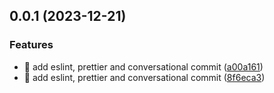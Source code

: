 ## 0.0.1 (2023-12-21)


### Features

* :art: add eslint, prettier and conversational commit ([a00a161](https://github.com/Victor1890/portfolio-v-pro/commit/a00a161301c011d39eaf4c98c7f6eaf81da45abd))
* :art: add eslint, prettier and conversational commit ([8f6eca3](https://github.com/Victor1890/portfolio-v-pro/commit/8f6eca34bf68b9d8a06c3d3839a846f3e918b131))



